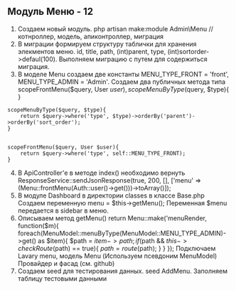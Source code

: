 ## Модуль Меню - 12

1. Создаем новый модуль. php artisan make:module Admin\Menu //котнроллер, модель, апиконтроллер, миграция
2. В миграции формируем структуру таблички для хранения элекментов меню. id, title, path, (int)parent, type, (int)sortorder->defaul(100). Выполняем миграцию с путем для содержиться миграция. 
3. В моделе Menu создаем две константы MENU_TYPE_FRONT = 'front',  MENU_TYPE_ADMIN = 'Admin'. Создаем два публичных метода типа scopeFrontMenu($query, User $user){ }, scopeMenuByType($query, $type){ }
```
scopeMenuByType($query, $type){ 
    return $query->where('type', $type)->orderBy('parent')->orderBy('sort_order');
}


scopeFrontMenu($query, User $user){ 
    return $query->where('type', self::MENU_TYPE_FRONT);
}

```

4. В ApiController'e в методе index() необходимо вернуть ResponseService::sendJsonResponse(true, 200, [], ['menu' => (Menu::frontMenu(Auth::user()->get()))->toArray()]);
5. В модуле Dashboard в директории classes в классе Base.php Создаем переменную menu = $this->getMenu(); Переменная $menu передается в sidebar в меню. 
6. Описываем метод getMenu() return Menu::make('menuRender, function($m){
    foreach(MenuModel::menuByType(MenuModel::MENU_TYPE_ADMIN)->get() as $item){
        $path = $item->path;
        if($path && $this->checkRoute($path) == true){
            $path = route($path);
        }
    }
});
Подключаем Lavary menu, модель Menu (Используем псевдоним MenuModel) Провайдер и фасад (см. github)
7. Создаем seed для тестирования данных. seed AddMenu. Заполняем таблицу тестовыми данными
